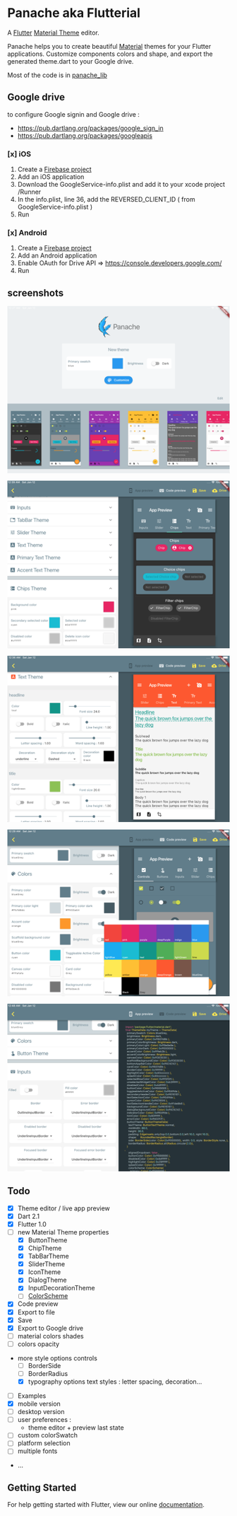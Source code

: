 # Panache aka Flutterial 

A [Flutter](https://flutter.io) [Material Theme](https://docs.flutter.io/flutter/material/ThemeData-class.html) editor. 

Panache helps you to create beautiful [Material](http://material.io) themes for your Flutter applications.
Customize components colors and shape, and export the generated theme.dart to your Google drive.

Most of the code is in [panache_lib](https://github.com/rxlabz/panache_lib)

## Google drive

to configure Google signin and Google drive :

- https://pub.dartlang.org/packages/google_sign_in
- https://pub.dartlang.org/packages/googleapis
  
### [x] iOS

1. Create a [Firebase project](https://firebase.google.com)
2. Add an iOS application
3. Download the GoogleService-info.plist and add it to your xcode project /Runner
4. In the info.plist, line 36, add the REVERSED_CLIENT_ID ( from GoogleService-info.plist )  
5. Run 

### [x] Android

1. Create a [Firebase project](https://firebase.google.com)
2. Add an Android application
3. Enable OAuth for Drive API => https://console.developers.google.com/
4. Run 


## screenshots

![home](docs/home.png)

![screenshot](docs/screenshot.png)

![screenshot2](docs/screenshot2.png)

![screenshot3](docs/screenshot3.png)

![screenshot4](docs/screenshot4.png)

## Todo

- [x] Theme editor / live app preview
- [x] Dart 2.1
- [x] Flutter 1.0
- [ ] new Material Theme properties
  - [x] ButtonTheme
  - [x] ChipTheme
  - [x] TabBarTheme
  - [x] SliderTheme
  - [x] IconTheme
  - [x] DialogTheme
  - [x] InputDecorationTheme
  - [ ] [ColorScheme](https://github.com/rxlabz/color_scheme)
- [x] Code preview
- [x] Export to file
- [x] Save
- [x] Export to Google drive
- [ ] material colors shades
- [ ] colors opacity
- more style options controls
  - [ ] BorderSide
  - [ ] BorderRadius
  - [x] typography options text styles : letter spacing, decoration...
- [ ] Examples
- [x] mobile version
- [ ] desktop version
- [ ] user preferences :
  - theme editor + preview last state
- [ ] custom colorSwatch
- [ ] platform selection
- [ ] multiple fonts
- ...

## Getting Started

For help getting started with Flutter, view our online
[documentation](http://flutter.io/).
